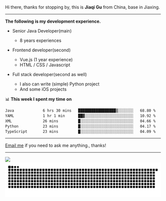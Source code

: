 Hi there, thanks for stopping by, this is **Jiaqi Gu** from China, base in Jiaxing.

---

**The following is my development experience.**

- Senior Java Developer(main)
  - 8 years experiences

- Frontend developer(second)
  - Vue.js (1 year experience)
  - HTML / CSS / Javascript
  
- Full stack developer(second as well)
  - I also can write (simple) Python project
  - And some iOS projects

📊 **This week I spent my time on**
<!--START_SECTION:waka-->

```txt
Java             6 hrs 30 mins   █████████████████▒░░░░░░░   68.80 %
YAML             1 hr 1 min      ██▓░░░░░░░░░░░░░░░░░░░░░░   10.92 %
XML              26 mins         █░░░░░░░░░░░░░░░░░░░░░░░░   04.66 %
Python           23 mins         █░░░░░░░░░░░░░░░░░░░░░░░░   04.17 %
TypeScript       23 mins         █░░░░░░░░░░░░░░░░░░░░░░░░   04.09 %
```

<!--END_SECTION:waka-->

---

[Email me](mailto:htk2klwgr@mozmail.com?subject=Hiring_from_GitHub) if you need to ask me anything., thanks!

---

![]( https://visitor-badge.glitch.me/badge?page_id=githubgujiaqi)
![]( https://github.com/droid-Q/droid-Q/raw/output/github-contribution-grid-snake.svg#gh-dark-mode-only)
